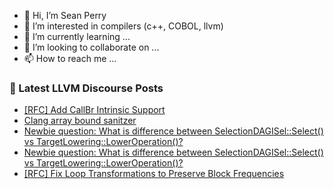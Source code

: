 - 👋 Hi, I’m Sean Perry
- 👀 I’m interested in compilers (c++, COBOL, llvm)
- 🌱 I’m currently learning ...
- 💞️ I’m looking to collaborate on ...
- 📫 How to reach me ...

<!---
s66perry/s66perry is a ✨ special ✨ repository because its `README.md` (this file) appears on your GitHub profile.
You can click the Preview link to take a look at your changes.
--->
### 📕 Latest LLVM Discourse Posts

<!-- DISCOURSE-LLVM:START -->
- [[RFC] Add CallBr Intrinsic Support](https://discourse.llvm.org/t/rfc-add-callbr-intrinsic-support/86087#post_1)
- [Clang array bound sanitzer](https://discourse.llvm.org/t/clang-array-bound-sanitzer/86044#post_6)
- [Newbie question: What is difference between SelectionDAGISel::Select&lpar;&rpar; vs TargetLowering::LowerOperation&lpar;&rpar;?](https://discourse.llvm.org/t/newbie-question-what-is-difference-between-selectiondagisel-select-vs-targetlowering-loweroperation/86086#post_2)
- [Newbie question: What is difference between SelectionDAGISel::Select&lpar;&rpar; vs TargetLowering::LowerOperation&lpar;&rpar;?](https://discourse.llvm.org/t/newbie-question-what-is-difference-between-selectiondagisel-select-vs-targetlowering-loweroperation/86086#post_1)
- [[RFC] Fix Loop Transformations to Preserve Block Frequencies](https://discourse.llvm.org/t/rfc-fix-loop-transformations-to-preserve-block-frequencies/85785?page=3#post_45)
<!-- DISCOURSE-LLVM:END -->
